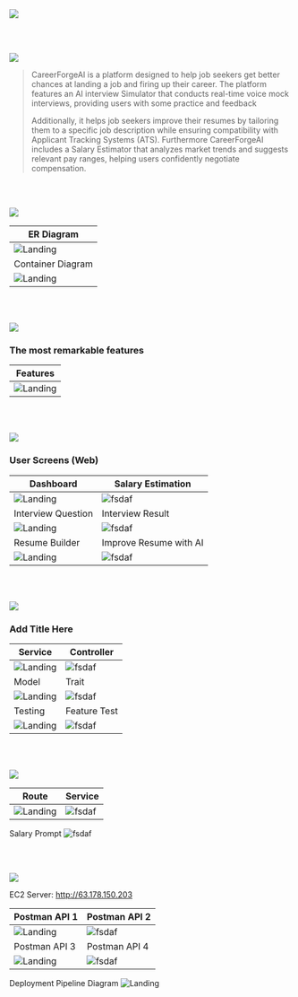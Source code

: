 <img src="./readme/title1.svg"/>

<br><br>

<!-- project overview -->
<img src="./readme/title2.svg"/>

> CareerForgeAI is a platform designed to help job seekers get better chances at landing a job and firing up their career. The platform features an AI interview Simulator that conducts real-time voice mock interviews, providing users with some practice and feedback
>
> Additionally, it helps job seekers improve their resumes by tailoring them to a specific job description while ensuring compatibility with Applicant Tracking Systems (ATS). Furthermore CareerForgeAI includes a Salary Estimator that analyzes market trends and suggests relevant pay ranges, helping users confidently negotiate compensation.

<br><br>

<!-- System Design -->
<img src="./readme/title3.svg"/>

<!-- ### ER Diagram -->

| ER Diagram                                      |
| ----------------------------------------------- |
| ![Landing](./readme/demo/ER-Diagram.jpg)        |
| Container Diagram                               |
| ![Landing](./readme/demo/container-diagram.jpg) |

<br><br>

<!-- Project Highlights -->
<img src="./readme/title4.svg"/>

### The most remarkable features

<!--
- Interview Simulator, AI conducts a realtime voice interview and gives you feedback on your answers.
- AI Resume Tailoring Input your information, and AI writes it for your desired job and following ATS.
- Salary Estimator Analyzes market data to suggest optimal pay ranges. -->

| Features                          |
| --------------------------------- |
| ![Landing](./readme/features.png) |

<br><br>

<!-- Demo -->
<img src="./readme/title5.svg"/>

<!-- ### User Screens (Mobile)

| Login screen                            | Register screen                       | Register screen                       |
| --------------------------------------- | ------------------------------------- | ------------------------------------- |
| ![Landing](./readme/demo/1440x1024.png) | ![fsdaf](./readme/demo/1440x1024.png) | ![fsdaf](./readme/demo/1440x1024.png) | -->

### User Screens (Web)

| Dashboard                                        | Salary Estimation                          |
| ------------------------------------------------ | ------------------------------------------ |
| ![Landing](./readme/ui/dashboard.png)            | ![fsdaf](./readme/ui/salary.jpg)           |
| Interview Question                               | Interview Result                           |
| ![Landing](./readme/ui/interview/interview.gif)  | ![fsdaf](./readme/ui/interview/result.jpg) |
| Resume Builder                                   | Improve Resume with AI                     |
| ![Landing](./readme/ui/resume/ResumeBuilder.gif) | ![fsdaf](./readme/ui/resume/ResumeAI.gif)  |

<br><br>

<!-- Development & Testing -->
<img src="./readme/title6.svg"/>

### Add Title Here

| Service                                      | Controller                                      |
| -------------------------------------------- | ----------------------------------------------- |
| ![Landing](./readme/development/service.jpg) | ![fsdaf](./readme/development/controller.jpg)   |
| Model                                        | Trait                                           |
| ![Landing](./readme/development/model.jpg)   | ![fsdaf](./readme/development/trait.jpg)        |
| Testing                                      | Feature Test                                    |
| ![Landing](./readme/development/tests.jpg)   | ![fsdaf](./readme/development/feature_test.jpg) |

<!-- | Controller                                      | Model                                    | Testing                                         |
| ----------------------------------------------- | ---------------------------------------- | ----------------------------------------------- |
| ![Landing](./readme/development/controller.jpg) | ![fsdaf](./readme/development/model.jpg) | ![fsdaf](./readme/development/tests.jpg)        |
| Service                                         | Trait                                    | Testing                                         |
| ![Landing](./readme/development/service.jpg)    | ![fsdaf](./readme/development/trait.jpg) | ![fsdaf](./readme/development/feature_test.jpg) | -->

<br><br>

<!-- AI-Powered APP -->
<img src="./readme/title7.svg"/>

<!-- ### Add Title Here

- Description here. -->

<!-- | Route                             | Service                           | Salary Prompt                    |
| --------------------------------- | --------------------------------- | -------------------------------- |
| ![Landing](./readme/ai/route.jpg) | ![fsdaf](./readme/ai/service.jpg) | ![fsdaf](./readme/ai/prompt.jpg) | -->

| Route                             | Service                           |
| --------------------------------- | --------------------------------- |
| ![Landing](./readme/ai/route.jpg) | ![fsdaf](./readme/ai/service.jpg) |

Salary Prompt
![fsdaf](./readme/ai/prompt.jpg)

<br><br>

<!-- Deployment -->
<img src="./readme/title8.svg"/>

<!-- ### Add Title Here

- Description here. -->


EC2 Server: http://63.178.150.203


<!-- | Postman API 1                             | Postman API 2                           | Postman API 3                           |
| ----------------------------------------- | --------------------------------------- | --------------------------------------- |
| ![Landing](./readme/postman/postman1.png) | ![fsdaf](./readme/postman/postman2.png) | ![fsdaf](./readme/postman/postman3.png) | -->

| Postman API 1                             | Postman API 2                           |
| ----------------------------------------- | --------------------------------------- |
| ![Landing](./readme/postman/postman1.jpg) | ![fsdaf](./readme/postman/postman2.jpg) |
| Postman API 3                             | Postman API 4                           |
| ![Landing](./readme/postman/postman3.jpg) | ![fsdaf](./readme/postman/postman4.jpg) |

Deployment Pipeline Diagram
![Landing](./readme/demo/Deployment-Pipeline-Diagram.jpg)

<br><br>
